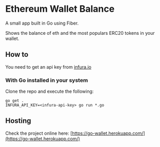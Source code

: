 # Ethereum Wallet Balance

A small app built in Go using Fiber.

Shows the balance of eth and the most populars ERC20 tokens in your wallet.

## How to

You need to get an api key from [infura.io](https://infura.io/)

### With Go installed in your system

Clone the repo and execute the following:
```shell
go get .
INFURA_API_KEY=<infura-api-key> go run *.go
```

## Hosting

Check the project online here: [https://go-wallet.herokuapp.com/](https://go-wallet.herokuapp.com/)